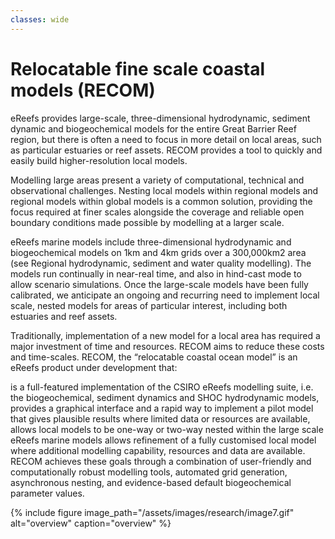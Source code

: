 ```yaml
---
classes: wide
---
```

# Relocatable fine scale coastal models (RECOM)
eReefs provides large-scale, three-dimensional hydrodynamic, sediment dynamic and biogeochemical models for the entire Great Barrier Reef region, but there is often a need to focus in more detail on local areas, such as particular estuaries or reef assets. RECOM provides a tool to quickly and easily build higher-resolution local models.

Modelling large areas present a variety of computational, technical and observational challenges. Nesting local models within regional models and regional models within global models is a common solution, providing the focus required at finer scales alongside the coverage and reliable open boundary conditions made possible by modelling at a larger scale.

eReefs marine models include three-dimensional hydrodynamic and biogeochemical models on 1km and 4km grids over a 300,000km2 area (see Regional hydrodynamic, sediment and water quality modelling). The models run continually in near-real time, and also in hind-cast mode to allow scenario simulations. Once the large-scale models have been fully calibrated, we anticipate an ongoing and recurring need to implement local scale, nested models for areas of particular interest, including both estuaries and reef assets.

Traditionally, implementation of a new model for a local area has required a major investment of time and resources. RECOM aims to reduce these costs and time-scales. RECOM, the “relocatable coastal ocean model” is an eReefs product under development that:

is a full-featured implementation of the CSIRO eReefs modelling suite, i.e. the biogeochemical, sediment dynamics and SHOC hydrodynamic models,
provides a graphical interface and a rapid way to implement a pilot model that gives plausible results where limited data or resources are available,
allows local models to be one-way or two-way nested within the large scale eReefs marine models
allows refinement of a fully customised local model where additional modelling capability, resources and data are available.
RECOM achieves these goals through a combination of user-friendly and computationally robust modelling tools, automated grid generation, asynchronous nesting, and evidence-based default biogeochemical parameter values.

{% include figure image_path="/assets/images/research/image7.gif" alt="overview" caption="overview" %}
